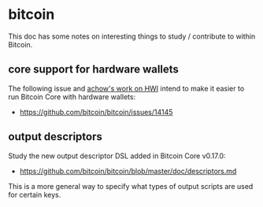 # bitcoin

This doc has some notes on interesting things to study / contribute to within Bitcoin.

## core support for hardware wallets

The following issue and [achow's work on HWI](https://gist.github.com/achow101/a9cf757d45df56753fae9d65db4d6e1d)
intend to make it easier to run Bitcoin Core with hardware wallets:

- https://github.com/bitcoin/bitcoin/issues/14145

## output descriptors

Study the new output descriptor DSL added in Bitcoin Core v0.17.0:

- https://github.com/bitcoin/bitcoin/blob/master/doc/descriptors.md

This is a more general way to specify what types of output scripts are used for certain keys.
